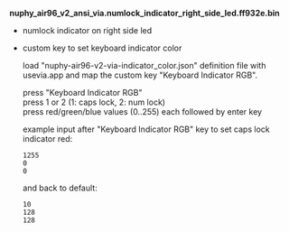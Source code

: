 **nuphy_air96_v2_ansi_via.numlock_indicator_right_side_led.ff932e.bin**

* numlock indicator on right side led
* custom key to set keyboard indicator color

  load "nuphy-air96-v2-via-indicator_color.json" definition file with usevia.app
  and map the custom key "Keyboard Indicator RGB".

  press "Keyboard Indicator RGB"  
  press 1 or 2 (1: caps lock, 2: num lock)  
  press red/green/blue values (0..255) each followed by enter key  

  example input after "Keyboard Indicator RGB" key to set caps lock indicator red:
  ```
  1255
  0
  0
  ```

  and back to default:
  ```
  10
  128
  128
  ```

